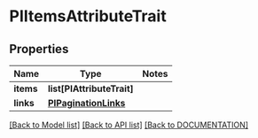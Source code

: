 # PIItemsAttributeTrait

## Properties
Name | Type | Notes
------------ | ------------- | -------------
**items** | **list[PIAttributeTrait]**
**links** | **[**PIPaginationLinks**](../models/PIPaginationLinks.md)**

[[Back to Model list]](../../DOCUMENTATION.md#documentation-for-models) [[Back to API list]](../../DOCUMENTATION.md#documentation-for-api-endpoints) [[Back to DOCUMENTATION]](../../DOCUMENTATION.md)
